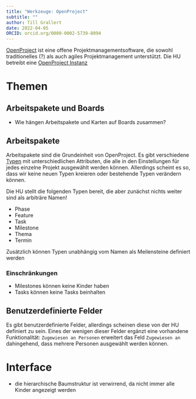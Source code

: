 ```yaml
---
title: "Werkzeuge: OpenProject"
subtitle: ""
author: Till Grallert
date: 2022-04-05
ORCID: orcid.org/0000-0002-5739-8094
---
```


[OpenProject](https://www.openproject.org/) ist eine offene Projektmanagementsoftware, die sowohl traditionelles (?) als auch agiles Projektmanagement unterstützt. Die HU betreibt eine [OpenProject Instanz](https://hu-berlin.openproject.com/)

# Themen
## Arbeitspakete und Boards

- Wie hängen Arbeitspakete und Karten auf Boards zusammen?

## Arbeitspakete

Arbeitspakete sind die Grundeinheit von OpenProject. Es gibt verschiedene [Typen](https://www.openproject.org/docs/user-guide/projects/project-settings/work-package-types/) mit unterschiedlichen Attributen, die alle in den Einstellungen für jedes einzelne Projekt ausgewählt werden können. Allerdings scheint es so, dass wir keine neuen Typen kreieren oder bestehende Typen verändern können.

Die HU stellt die folgenden Typen bereit, die aber zunächst nichts weiter sind als arbiträre Namen!

- Phase
- Feature
- Task
- Milestone
- Thema
- Termin

Zusätzlich können Typen unabhängig vom Namen als Meilensteine definiert werden

### Einschränkungen

- Milestones können keine Kinder haben
- Tasks können keine Tasks beinhalten

## Benutzerdefinierte Felder

Es gibt benutzerdefinierte Felder, allerdings scheinen diese von der HU definiert zu sein. Eines der wenigen dieser Felder ergänzt eine vorhandene Funktionalität: `Zugewiesen an Personen` erweitert das Feld `Zugewiesen an` dahingehend, dass mehrere Personen ausgewählt werden können.

# Interface

- die hierarchische Baumstruktur ist verwirrend, da nicht immer alle Kinder angezeigt werden

